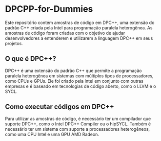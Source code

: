# DPCPP-for-Dummies

Este repositório contém amostras de código em DPC++, uma extensão do padrão C++ criada pela Intel para programação paralela heterogênea. As amostras de código foram criadas com o objetivo de ajudar desenvolvedores a entenderem e utilizarem a linguagem DPC++ em seus projetos.

## O que é DPC++?
DPC++ é uma extensão do padrão C++ que permite a programação paralela heterogênea em sistemas com múltiplos tipos de processadores, como CPUs e GPUs. Ele foi criado pela Intel em conjunto com outras empresas e é baseado em tecnologias de código aberto, como o LLVM e o SYCL.

## Como executar códigos em DPC++

Para utilizar as amostras de código, é necessário ter um compilador que suporte DPC++, como o Intel DPC++ Compiler ou o hipSYCL. Também é necessário ter um sistema com suporte a processadores heterogêneos, como uma CPU Intel e uma GPU AMD Radeon.

